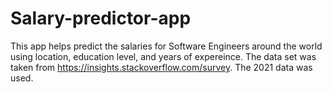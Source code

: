 # Salary-predictor-app
 This app helps predict the salaries for Software Engineers around the world using location, education level, and years of expereince.
 The data set was taken from https://insights.stackoverflow.com/survey.
 The 2021 data was used.
